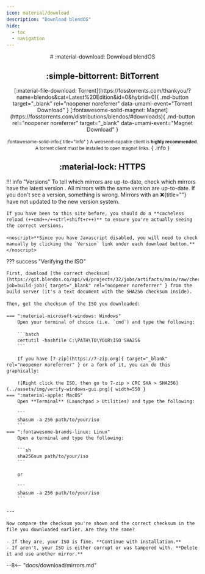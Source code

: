 ```yaml
---
icon: material/download
description: "Download blendOS"
hide:
  - toc
  - navigation
---
```


<style>
.md-typeset__table {
  width: 100%;
}

.md-typeset__table table:not([class]) {
  display: table
}

.md-content__button {
  display: none;
}

</style>

<div align="center" markdown> 
# :material-download: Download blendOS



## :simple-bittorrent: BitTorrent
<div class="notranslate" markdown>
[:material-file-download: Torrent](https://fosstorrents.com/thankyou/?name=blendos&cat=Latest%20Edition&id=0&hybrid=0){ .md-button target="_blank" rel="noopener noreferrer" data-umami-event="Torrent Download" } [:fontawesome-solid-magnet: Magnet](https://fosstorrents.com/distributions/blendos/#downloads){ .md-button rel="noopener noreferrer" target="_blank" data-umami-event="Magnet Download" }
</div>

<small>:fontawesome-solid-info:{ title="Info" } A webseed-capable client is **highly recommended**. A torrent client must be installed to open magnet links.</small>
{ .info }

## :material-lock: HTTPS

</div>

!!! info "Versions"
    To tell which mirrors are up-to-date, check which mirrors have the latest version <span id="v" class="noJs"></span>. All mirrors with the same version are up-to-date. If you don't see a version, something is wrong. Mirrors with an :x:{title=""} have not updated to the new version system.

    If you have been to this site before, you should do a **cacheless reload (++cmd++/++ctrl+shift+r++)** to ensure you're actually seeing the correct versions.

    <noscript>**Since you have Javascript disabled, you will need to check manually by clicking the `Version` link under each download button.**</noscript>

??? success "Verifying the ISO"
    
    First, download [the correct checksum](https://git.blendos.co/api/v4/projects/32/jobs/artifacts/main/raw/checksum?job=build-job){ target="_blank" rel="noopener noreferrer" } from the build server (it's a text document with the SHA256 checksum inside).

    Then, get the checksum of the ISO you downloaded:

    === ":material-microsoft-windows: Windows"
        Open your terminal of choice (i.e. `cmd`) and type the following:
        
        ```batch
        certutil -hashfile C:\PATH\TO\YOUR\ISO SHA256
        ```

        If you have [7-zip](https://7-zip.org){ target="_blank" rel="noopener noreferrer" } or a fork of it, you can do this graphically:

        ![Right click the ISO, then go to 7-zip > CRC SHA > SHA256](../assets/img/verify-windows-gui.png){ width=550 }
    === ":material-apple: MacOS"
        Open **Terminal** (Launchpad > Utilities) and type the following:

        ```
        shasum -a 256 path/to/your/iso
        ```
    === ":fontawesome-brands-linux: Linux"
        Open a terminal and type the following:

        ```sh
        sha256sum path/to/your/iso
        ```

        or

        ```
        shasum -a 256 path/to/your/iso
        ```

    ---
    
    Now compare the checksum you're shown and the correct checksum in the file you downloaded earlier. Are they the same? 
    
    - If they are, your ISO is fine. **Continue with installation.**
    - If aren't, your ISO is either corrupt or was tampered with. **Delete it and use another mirror.**

<script>
var xhr6 = new XMLHttpRequest();
var fileUrl6 = 'https://git.blendos.co/api/v4/projects/32/jobs/artifacts/main/raw/version?job=build-job';
xhr6.open('GET', fileUrl6, true);
xhr6.onreadystatechange = function() {
  if (xhr6.readyState === XMLHttpRequest.DONE) {
    if (xhr6.status >= 200 && xhr6.status < 300) {
      var fileContent6 = xhr6.responseText;
      var numCharacters6 = 8; // Change this number as needed
      var firstCharacters6 = fileContent6.slice(0, numCharacters6);
      document.getElementById('v').innerHTML = "<b>(<a href='https://git.blendos.co/blendOS/image-builder/-/commit/" + fileContent6 + "' target='_blank' rel='noopener noreferrer'><code>" + firstCharacters6 + "</code></a>)</b>";
    } else {
      console.error('Failed to load file:', xhr6.statusText);
    }
  }
};
xhr6.onerror = function() {
  console.error('Network error occurred');
};
xhr6.send();
</script>

--8<-- "docs/download/mirrors.md"
